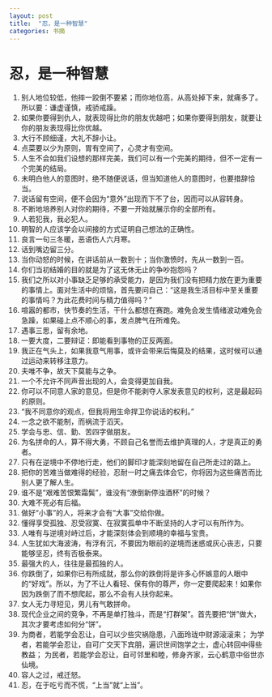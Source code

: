 ```yaml
---
layout: post
title:  "忍，是一种智慧" 
categories: 书摘
---
```

# 忍，是一种智慧

1. 别人地位较低，他摔一跤倒不要紧；而你地位高，从高处掉下来，就痛多了。所以要：谦虚谨慎，戒骄戒躁。
2. 如果你要得到仇人，就表现得比你的朋友优越吧；如果你要得到朋友，就要让你的朋友表现得比你优越。
3. 大行不顾细谨，大礼不辞小让。
4. 点菜要以少为原则，胃有空间了，心灵才有空间。
5. 人生不会如我们设想的那样完美，我们可以有一个完美的期待，但不一定有一个完美的结局。
6. 未明白他人的意图时，绝不随便说话，但当知道他人的意图时，也要措辞恰当。
7. 说话留有空间，便不会因为“意外”出现而下不了台，因而可以从容转身。
8. 不断地培养别人对你的期待，不要一开始就展示你的全部所有。
9. 人若犯我，我必犯人。
10. 明智的人应该学会以间接的方式证明自己想法的正确性。
11. 良言一句三冬暖，恶语伤人六月寒。
12. 话到嘴边留三分。
13. 当你动怒的时候，在讲话前从一数到十；当你激愤时，先从一数到一百。
14. 你们当初结婚的目的就是为了这无休无止的争吵抱怨吗？
15. 我们之所以对小事缺乏足够的承受能力，是因为我们没有把精力放在更为重要的事情上。面对生活中的烦恼，首先要问自己：“这是我生活目标中至关重要的事情吗？为此花费时间与精力值得吗？”
16. 喧嚣的都市，快节奏的生活，干什么都想在赛跑。难免会发生情绪波动难免会急躁，如果碰上点不顺心的事，发点脾气在所难免。
17. 遇事三思，留有余地。
18. 一要大度，二要辩证：即能看到事物的正反两面。
19. 我正在气头上，如果我意气用事，或许会带来后悔莫及的结果，这时候可以通过运动来转移注意力。
20. 夫唯不争，故天下莫能与之争。
21. 一个不允许不同声音出现的人，会变得更加自我。
22. 你可以不同意人家的意见，但是你不能剥夺人家发表意见的权利，这是最起码的原则。
23. “我不同意你的观点，但我将用生命捍卫你说话的权利。”
24. 一念之欲不能制，而祸流于滔天。
25. 学会与忠、信、勤、苦四字做朋友。
26. 为名拼命的人，算不得大勇，不顾自己名誉而去维护真理的人，才是真正的勇者。
27. 只有在逆境中不停地行走，他们的脚印才能深刻地留在自己所走过的路上。
28. 把你的苦难当做难得的经验，忍耐一时之痛去体会它，你将因为这些痛苦而比别人更了解人生。
29. 谁不是“艰难苦恨繁霜鬓”，谁没有“潦倒新停浊酒杯”的时候？
30. 大难不死必有后福。
31. 做好“小事”的人，将来才会有“大事”交给你做。
32. 懂得享受孤独、忍受寂寞、在寂寞孤单中不断坚持的人才可以有所作为。
33. 人唯有与逆境对峙过后，才能深刻体会到顺境的幸福与宝贵。
34. 人生犹如大海波涛，有浮有沉，不要因为眼前的逆境而迷惑或灰心丧志，只要能够坚忍，终有否极泰来。
35. 最强大的人，往往是最孤独的人。
36. 你跌倒了，如果你已有所成就，那么你的跌倒将是许多心怀嫉意的人眼中的“好戏”。所以，为了不让人看轻、保有你的尊严，你一定要爬起来！如果你因为跌倒了而不想爬起，那么不会有人扶你起来。
37. 女人无力寻短见，男儿有气敢拼命。
38. 现代企业之间的竞争，不再是单打独斗，而是“打群架”。首先要把“饼”做大，其次才要考虑如何分“饼”。
39. 为商者，若能学会忍让，自可以少些灾祸隐患，八面玲珑中财源滚滚来；
    为学者，若能学会忍让，自可广交天下宾朋，遍识世间饱学之士，虚心转回中得些教益；
    为民者，若能学会忍让，自可邻里和睦，修身齐家，云心鹤意中俗世亦仙境。
40. 容人之过，戒迁怒。
41. 忍，在于吃亏而不慌，“上当”就“上当”。